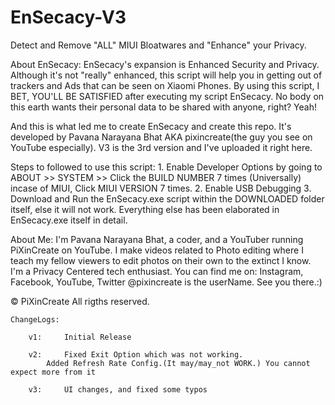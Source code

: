 # EnSecacy-V3

Detect and Remove "ALL" MIUI Bloatwares and "Enhance" your Privacy.


About EnSecacy:
		EnSecacy's expansion is Enhanced Security and Privacy. Although it's not "really" enhanced,
	this script will help you in getting out of trackers
  	and Ads that can be seen on Xiaomi Phones. By using this script, I  BET, YOU'LL BE SATISFIED after
	executing my script EnSecacy. No body on this earth wants their personal data to be shared with anyone, right? Yeah!

And this is what led me to create EnSecacy and create this repo.
It's developed by Pavana Narayana Bhat AKA pixincreate(the guy you see on YouTube especially).
V3 is the 3rd version and I've uploaded it right here.

Steps to followed to use this script:
	1. Enable Developer Options by going to ABOUT >> SYSTEM >> Click the BUILD NUMBER 7 times (Universally) incase of MIUI, Click MIUI VERSION 7 times.
	2. Enable USB Debugging
	3. Download and Run the EnSecacy.exe script within the DOWNLOADED folder itself, else it will not work.
	Everything else has been elaborated in EnSecacy.exe itself in detail.

About Me:
	I'm Pavana Narayana Bhat, a coder, and a YouTuber running PiXinCreate on YouTube. 
	I make videos related to Photo editing where I teach my fellow viewers to edit photos on their own to the extinct I know. 
	I'm a Privacy Centered tech enthusiast.
	You can find me on: Instagram, Facebook, YouTube, Twitter
			@pixincreate is the userName. See you there.:)



© PiXinCreate
All rigths reserved.

	ChangeLogs:

		v1: 	Initial Release
	
		v2: 	Fixed Exit Option which was not working.
			Added Refresh Rate Config.(It may/may_not WORK.) You cannot expect more from it
		
		v3: 	UI changes, and fixed some typos
	
	
		
